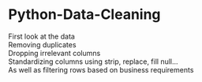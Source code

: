 # Python-Data-Cleaning  

First look at the data    
Removing duplicates    
Dropping irrelevant columns  
Standardizing columns using strip, replace, fill null...  
As well as filtering rows based on business requirements    

